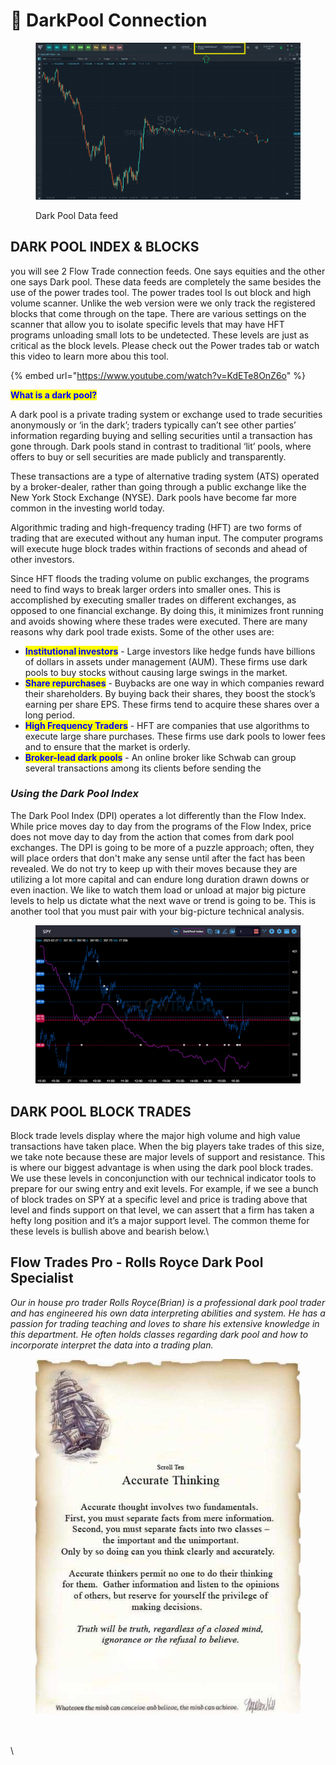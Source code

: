 # 🥷 DarkPool Connection

<figure><img src="../.gitbook/assets/444444.png" alt=""><figcaption><p>Dark Pool Data feed</p></figcaption></figure>

## DARK POOL INDEX & BLOCKS

you will see 2 Flow Trade connection feeds.  One says equities and the other one says Dark pool.  These data feeds are completely the same besides the use of the power trades tool.  The power trades tool Is out block and high volume scanner.  Unlike the web version were we only track the registered blocks that come through on the tape.  There are various settings on the scanner that allow you to isolate specific levels that may have HFT programs unloading small lots to be undetected.  These levels are just as critical as the block levels.  Please check out the Power trades tab or watch this video to learn more abou this tool.

{% embed url="https://www.youtube.com/watch?v=KdETe8OnZ6o" %}

<mark style="color:blue;">**What is a dark pool?**</mark>

A dark pool is a private trading system or exchange used to trade securities anonymously or ‘in the dark’; traders typically can’t see other parties’ information regarding buying and selling securities until a transaction has gone through. Dark pools stand in contrast to traditional ‘lit’ pools, where offers to buy or sell securities are made publicly and transparently.&#x20;

These transactions are a type of alternative trading system (ATS) operated by a broker-dealer, rather than going through a public exchange like the New York Stock Exchange (NYSE). Dark pools have become far more common in the investing world today.&#x20;

Algorithmic trading and high-frequency trading (HFT) are two forms of trading that are executed without any human input. The computer programs will execute huge block trades within fractions of seconds and ahead of other investors.

Since HFT floods the trading volume on public exchanges, the programs need to find ways to break larger orders into smaller ones. This is accomplished by executing smaller trades on different exchanges, as opposed to one financial exchange. By doing this, it minimizes front running and avoids showing where these trades were executed. There are many reasons why dark pool trade exists. Some of the other uses are:

* <mark style="color:blue;">**Institutional investors**</mark> - Large investors like hedge funds have billions of dollars in assets under management (AUM). These firms use dark pools to buy stocks without causing large swings in the market.
* <mark style="color:blue;">**Share repurchases**</mark> - Buybacks are one way in which companies reward their shareholders. By buying back their shares, they boost the stock’s earning per share EPS. These firms tend to acquire these shares over a long period.
* <mark style="color:blue;">**High Frequency Traders**</mark> - HFT are companies that use algorithms to execute large share purchases. These firms use dark pools to lower fees and to ensure that the market is orderly.
* <mark style="color:blue;">**Broker-lead dark pools**</mark> - An online broker like Schwab can group several transactions among its clients before sending the

### _Using the Dark Pool Index_

The Dark Pool Index (DPI) operates a lot differently than the Flow Index. While price moves day to day from the programs of the Flow Index, price does not move day to day from the action that comes from dark pool exchanges. The DPI is going to be more of a puzzle approach; often, they will place orders that don't make any sense until after the fact has been revealed. We do not try to keep up with their moves because they are utilizing a lot more capital and can endure long duration drawn downs or even inaction. We like to watch them load or unload at major big picture levels to help us dictate what the next wave or trend is going to be. This is another tool that you must pair with your big-picture technical analysis.



<figure><img src="../.gitbook/assets/6666.webp" alt=""><figcaption></figcaption></figure>

## DARK POOL BLOCK TRADES

Block trade levels display where the major high volume and high value transactions have taken place. When the big players take trades of this size, we take note because these are major levels of support and resistance. This is where our biggest advantage is when using the dark pool block trades. We use these levels in conconjunction with our technical indicator tools to prepare for our swing entry and exit levels. For example, if we see a bunch of block trades on SPY at a specific level and price is trading above that level and finds support on that level, we can assert that a firm has taken a hefty long position and it’s a major support level. The common theme for these levels is bullish above and bearish below.\


## Flow Trades Pro - Rolls Royce Dark Pool Specialist

_Our in house pro trader Rolls Royce(Brian) is a professional dark pool trader and has engineered his own data interpreting abilities and system. He has a passion for trading teaching and loves to share his extensive knowledge in this department. He often holds classes regarding dark pool and how to incorporate interpret the data into a trading plan._

<figure><img src="../.gitbook/assets/ui.webp" alt=""><figcaption></figcaption></figure>

\
\
\
